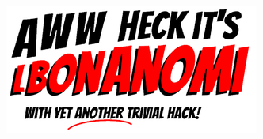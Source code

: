 <img src="comic.png" align="center" alt="banner:">

<!-- <img src="https://raw.githubusercontent.com/lbonanomi/lbonanomi/main/label.svg" align="left" alt="user statistics"/>  -->
